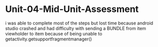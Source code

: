 # Unit-04-Mid-Unit-Assessment
i was able to complete most of the steps but lost time because android studio crashed and had difficulty with sending
a BUNDLE from item viewholder to item because of being unable to getactivity.getsupportfragmentmanager()
